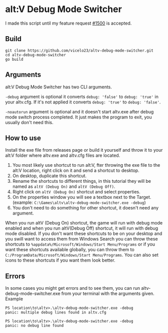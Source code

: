 # alt:V Debug Mode Switcher
I made this script until my feature request [#1500](https://github.com/altmp/altv-issues/issues/1500) is accepted.

## Build
```
git clone https://github.com/vicelo23/altv-debug-mode-switcher.git
cd altv-debug-mode-switcher
go build
```

## Arguments

alt:V Debug Mode Switcher has two CLI arguments.

`-debug` argument is optional it converts `debug: 'false'` to `debug: 'true'` in your altv.cfg. If it's not applied it converts `debug: 'true'` to `debug: 'false'`.

`-noautorun` argument is optional and it doesn't start altv.exe after debug mode switch process completed. It just makes the program to exit, you usually don't need this.

## How to use
Install the exe file from releases page or build it yourself and throw it to your alt:V folder where altv.exe and altv.cfg files are located.



1. You most likely use shortcut to run alt:V, fter throwing the exe file to the alt:V location, right click on it and send a shortcut to desktop.
2. On desktop, duplicate this shortcut.
3. Rename the shortcuts to different things, in this tutorial they will be named as `altV (Debug On)` and `altV (Debug Off)`.
4. Right click on `altV (Debug On)` shortcut and select properties.
5. On the properties window you will see a textbox next to the Target. (example: `C:\Games\altv\altv-debug-mode-switcher.exe -debug`)
6. You don't need to do something for other shortcut, it doesn't need any argument.

When you run altV (Debug On) shortcut, the game will run with debug mode enabled and when you run altV(Debug Off) shortcut, it will run with debug mode disabled. If you don't want these shortcuts to be on your desktop and you swill want to access them from Windows Search you can throw these shortcuts to `%appdata%/Microsoft/Windows/Start Menu/Programs` or if you want these shortcuts available globally, you can throw them to `C:/ProgramData/Microsoft/Windows/Start Menu/Programs`. You can also set icons to these shortcuts if you want them look better.

## Errors
In some cases you might get errors and to see them, you can run altv-debug-mode-switcher.exe from your terminal with the arguments given. Example
```
PS location\to\altv>.\altv-debug-mode-switcher.exe -debug
panic: multiple debug lines found in altv.cfg

PS location\to\altv>.\altv-debug-mode-switcher.exe -debug
panic: no debug line found
```
